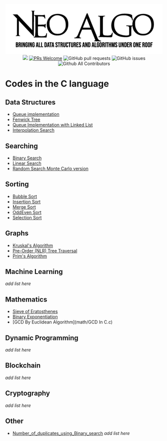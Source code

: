 <p align="center">
    <img src="../img/neo_algo.png"><br>
    <img src="https://img.shields.io/github/license/tesseractcoding/neoalgo?style=flat">
    <a href="http://makeapullrequest.com" target="_blank"><img src="https://img.shields.io/badge/PRs-welcome-brightgreen.svg?style=flat" alt="PRs Welcome"></a>
    <img alt="GitHub pull requests" src="https://img.shields.io/github/issues-pr/tesseractcoding/neoalgo">
    <img alt="GitHub issues" src="https://img.shields.io/github/issues/tesseractcoding/neoalgo">
    <img alt="Github All Contributors" src="https://img.shields.io/github/all-contributors/tesseractcoding/neoalgo">
</p>

# Codes in the C language

## Data Structures

- [Queue implementation](ds/Queueimplementation.c)
- [Fenwick Tree](ds/FenwickTree.c)
- [Queue Implementation with Linked List](ds/QueueImplementationWithList.c)
- [Interpolation Search](search/Interpolation.c)

## Searching

- [Binary Search](search/BinarySearch.c)
- [Linear Search](search/linear_search.c)
- [Random Search Monte Carlo version](search/random_search.c)


## Sorting

- [Bubble Sort](sort/bubble_sort.c)
- [Insertion Sort](sort/InsertionSort.c)
- [Merge Sort](sort/MergeSort.c)
- [OddEven Sort](sort/oddevensort.c)
- [Selection Sort](sort/selection_sort.c)

## Graphs

- [Kruskal's Algorithm](graphs/Kruskal_Algorithm.c)
- [Pre-Order (NLR) Tree Traversal](graphs/preordertraversal.c)
- [Prim's Algorithm](graphs/Prim_Algorithm.c)

## Machine Learning

_add list here_

## Mathematics

- [Sieve of Eratosthenes](math/Sieve_of_Eratosthenes.c)
- [Binary Exponentiation](math/Binary_Exponentiation.c)
- [GCD By Euclidean Algorithm](math/GCD In C.c)
## Dynamic Programming

_add list here_

## Blockchain

_add list here_

## Cryptography

_add list here_

## Other
- [Number_of_duplicates_using_Binary_search](other/Number_of_duplicates_using_Binary_search.c)
_add list here_
